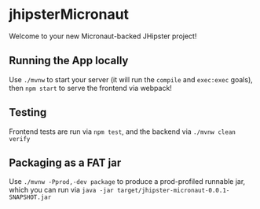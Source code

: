 # jhipsterMicronaut

Welcome to your new Micronaut-backed JHipster project!

## Running the App locally

Use `./mvnw` to start your server (it will run the `compile` and `exec:exec` goals), then `npm start` to serve the frontend via webpack!

## Testing

Frontend tests are run via `npm test`, and the backend via `./mvnw clean verify`

## Packaging as a FAT jar

Use `./mvnw -Pprod,-dev package` to produce a prod-profiled runnable jar, which you can run via `java -jar target/jhipster-micronaut-0.0.1-SNAPSHOT.jar`
